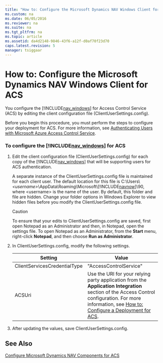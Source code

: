 ```yaml
---
title: "How to: Configure the Microsoft Dynamics NAV Windows Client for ACS"
ms.custom: na
ms.date: 06/05/2016
ms.reviewer: na
ms.suite: na
ms.tgt_pltfrm: na
ms.topic: article
ms.assetid: da4d2148-9846-43f6-a12f-d0af70f23d70
caps.latest.revision: 5
manager: tsiggaar
---
```

# How to: Configure the Microsoft Dynamics NAV Windows Client for ACS
You configure the [!INCLUDE[nav_windows](includes/nav_windows_md.md)] for Access Control Service \(ACS\) by editing the client configuration file \(ClientUserSettings.config\).  
  
 Before you begin this procedure, you must perform the steps to configure your deployment for ACS. For more information, see [Authenticating Users with Microsoft Azure Access Control Service](Authenticating-Users-with-Microsoft-Azure-Access-Control-Service.md).  
  
### To configure the [!INCLUDE[nav_windows](includes/nav_windows_md.md)] for ACS  
  
1.  Edit the client configuration file \(ClientUserSettings.config\) for each copy of the [!INCLUDE[nav_windows](includes/nav_windows_md.md)] that will be supporting users for ACS authentication.  
  
     A separate instance of the ClientUserSettings.config file is maintained for each client user. The default location for this file is C:\\Users\\*\<username\>*\\AppData\\Roaming\\Microsoft\\[!INCLUDE[navnow](includes/navnow_md.md)]\\90, where \<username\> is the name of the user. By default, this folder and file are hidden. Change your folder options in Windows Explorer to view hidden files before you modify the ClientUserSettings.config file.  
  
    > [!CAUTION]  
    >  To ensure that your edits to ClientUserSettings.config are saved, first open Notepad as an Administrator and then, in Notepad, open the settings file. To open Notepad as an Administrator, from the **Start** menu, right\-click **Notepad**, and then choose **Run as Administrator**.  
  
2.  In ClientUserSettings.config, modify the following settings.  
  
    |Setting|Value|  
    |-------------|-----------|  
    |ClientServicesCredentialType|"AccessControlService"|  
    |ACSUri|Use the URI for your relying party application from the **Application Integration** section of the Access Control configuration. For more information, see [How to: Configure a Deployment for ACS](../Topic/How%20to:%20Configure%20a%20Deployment%20for%20ACS.md).|  
  
3.  After updating the values, save ClientUserSettings.config.  
  
## See Also  
 [Configure Microsoft Dynamics NAV Components for ACS](Configure-Microsoft-Dynamics-NAV-Components-for-ACS.md)